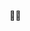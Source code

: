 🏳️‍⚧️

<!---
FabiolaMiao/FabiolaMiao is a ✨ special ✨ repository because its `README.md` (this file) appears on your GitHub profile.
You can click the Preview link to take a look at your changes.
--->
